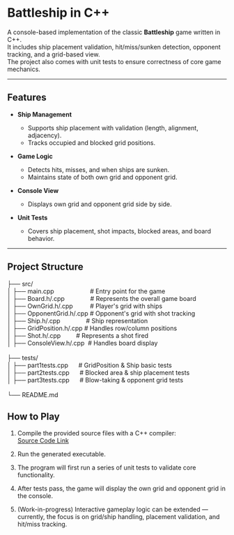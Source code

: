 # Battleship in C++

A console-based implementation of the classic **Battleship** game written in C++.  
It includes ship placement validation, hit/miss/sunken detection, opponent tracking, and a grid-based view.  
The project also comes with unit tests to ensure correctness of core game mechanics.

---

## Features
- **Ship Management**  
  - Supports ship placement with validation (length, alignment, adjacency).  
  - Tracks occupied and blocked grid positions.

- **Game Logic**  
  - Detects hits, misses, and when ships are sunken.  
  - Maintains state of both own grid and opponent grid.  

- **Console View**  
  - Displays own grid and opponent grid side by side.  

- **Unit Tests**  
  - Covers ship placement, shot impacts, blocked areas, and board behavior.

---

## Project Structure
├── src/<br>
│   ├── main.cpp&nbsp;&nbsp;&nbsp;&nbsp;&nbsp;&nbsp;&nbsp;&nbsp;&nbsp;&nbsp;&nbsp;&nbsp;&nbsp;&nbsp;&nbsp;&nbsp;&nbsp;&nbsp;&nbsp;&nbsp;&nbsp;# Entry point for the game<br>
│   ├── Board.h/.cpp&nbsp;&nbsp;&nbsp;&nbsp;&nbsp;&nbsp;&nbsp;&nbsp;&nbsp;&nbsp;&nbsp;&nbsp;&nbsp;&nbsp;&nbsp;# Represents the overall game board<br>
│   ├── OwnGrid.h/.cpp&nbsp;&nbsp;&nbsp;&nbsp;&nbsp;&nbsp;&nbsp;&nbsp;&nbsp;&nbsp;# Player's grid with ships<br>
│   ├── OpponentGrid.h/.cpp&nbsp;# Opponent's grid with shot tracking<br>
│   ├── Ship.h/.cpp&nbsp;&nbsp;&nbsp;&nbsp;&nbsp;&nbsp;&nbsp;&nbsp;&nbsp;&nbsp;&nbsp;&nbsp;&nbsp;&nbsp;&nbsp;# Ship representation<br>
│   ├── GridPosition.h/.cpp&nbsp;# Handles row/column positions<br>
│   ├── Shot.h/.cpp&nbsp;&nbsp;&nbsp;&nbsp;&nbsp;&nbsp;&nbsp;&nbsp;&nbsp;# Represents a shot fired<br>
│   ├── ConsoleView.h/.cpp&nbsp;&nbsp;# Handles board display<br>
<br>
├── tests/<br>
│   ├── part1tests.cpp&nbsp;&nbsp;&nbsp;&nbsp;&nbsp;&nbsp;# GridPosition & Ship basic tests<br>
│   ├── part2tests.cpp&nbsp;&nbsp;&nbsp;&nbsp;&nbsp;&nbsp;# Blocked area & ship placement tests<br>
│   ├── part3tests.cpp&nbsp;&nbsp;&nbsp;&nbsp;&nbsp;&nbsp;# Blow-taking & opponent grid tests<br>
<br>
└── README.md<br>


## How to Play

1. Compile the provided source files with a C++ compiler:  
   [Source Code Link](https://github.com/DheerajSwaroopSaligramaMahesh/Advanced_Programming_Techniques-Battleship/tree/main/Battleship/myCode)

2. Run the generated executable.

3. The program will first run a series of unit tests to validate core functionality.

4. After tests pass, the game will display the own grid and opponent grid in the console.

5. (Work-in-progress) Interactive gameplay logic can be extended — currently, the focus is on grid/ship handling, placement validation, and hit/miss tracking.

